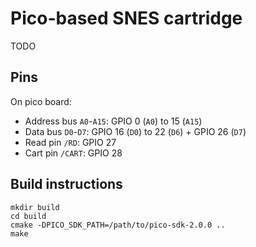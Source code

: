 # Pico-based SNES cartridge

TODO

## Pins

On pico board:

- Address bus `A0`-`A15`: GPIO 0 (`A0`) to 15 (`A15`)
- Data bus `D0`-`D7`: GPIO 16 (`D0`) to 22 (`D6`) + GPIO 26 (`D7`)
- Read pin `/RD`: GPIO 27
- Cart pin `/CART`: GPIO 28

## Build instructions

```
mkdir build
cd build
cmake -DPICO_SDK_PATH=/path/to/pico-sdk-2.0.0 ..
make
```
